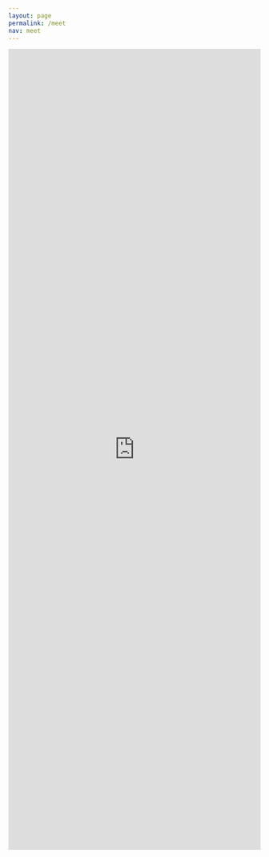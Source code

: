 ```yaml
---
layout: page
permalink: /meet
nav: meet
---
```


<iframe width='100%' height='1600px' style='border:0' src='https://outlook.office365.com/owa/calendar/MeetingwSanjana@PennStateOffice365.onmicrosoft.com/bookings/'></iframe>